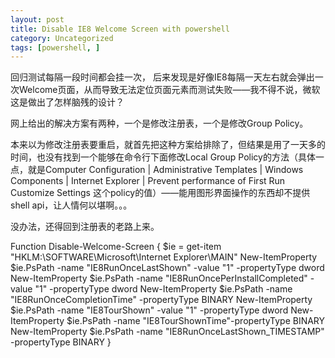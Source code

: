 ```yaml
---
layout: post
title: Disable IE8 Welcome Screen with powershell
category: Uncategorized
tags: [powershell, ]
---
```

回归测试每隔一段时间都会挂一次， 后来发现是好像IE8每隔一天左右就会弹出一次Welcome页面，从而导致无法定位页面元素而测试失败——我不得不说，微软这是做出了怎样脑残的设计？

网上给出的解决方案有两种，一个是修改注册表，一个是修改Group Policy。

本来以为修改注册表要重启，就首先把这种方案给排除了，但结果是用了一天多的时间，也没有找到一个能够在命令行下面修改Local Group Policy的方法（具体一点，就是Computer Configuration | Administrative Templates | Windows Components | Internet Explorer | Prevent performance of First Run Customize Settings 这个policy的值）——能用图形界面操作的东西却不提供shell api，让人情何以堪啊。。。

没办法，还得回到注册表的老路上来。

Function Disable-Welcome-Screen {
  $ie =  get-item "HKLM:\SOFTWARE\Microsoft\Internet Explorer\MAIN"
  New-ItemProperty $ie.PsPath -name "IE8RunOnceLastShown" -value "1" -propertyType  dword
  New-ItemProperty $ie.PsPath -name "IE8RunOncePerInstallCompleted" -value "1" -propertyType  dword
  New-ItemProperty $ie.PsPath -name "IE8RunOnceCompletionTime" -propertyType BINARY
  New-ItemProperty $ie.PsPath -name "IE8TourShown" -value "1" -propertyType  dword
  New-ItemProperty $ie.PsPath -name "IE8TourShownTime"-propertyType BINARY
  New-ItemProperty $ie.PsPath -name "IE8RunOnceLastShown_TIMESTAMP" -propertyType BINARY
}